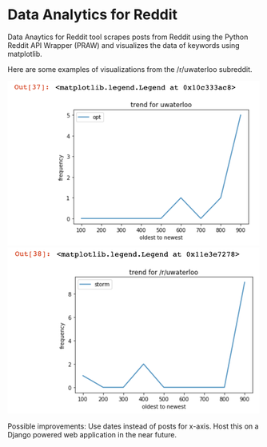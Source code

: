# Data Analytics for Reddit
Data Anaytics for Reddit tool scrapes posts from Reddit using the Python Reddit API Wrapper (PRAW) and visualizes the data of keywords using matplotlib.

Here are some examples of visualizations from the /r/uwaterloo subreddit.

![Screenshot1 goes here.](screenshot1.png)
![Screenshot2 goes here.](screenshot2.png)

Possible improvements:
Use dates instead of posts for x-axis.
Host this on a Django powered web application in the near future.
